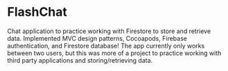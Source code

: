 # FlashChat
Chat application to practice working with Firestore to store and retrieve data. Implemented MVC design patterns, Cocoapods, Firebase authentication, and Firestore database! The app currently only works between two users, but this was more of a project to practice working with third party applications and storing/retrieving data.
